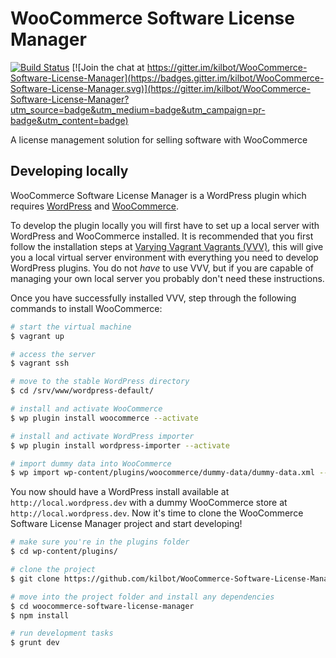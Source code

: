 # WooCommerce Software License Manager

[![Build Status](https://travis-ci.org/kilbot/WooCommerce-Software-License-Manager.svg)](https://travis-ci.org/kilbot/WooCommerce-Software-License-Manager) 
[![Join the chat at https://gitter.im/kilbot/WooCommerce-Software-License-Manager](https://badges.gitter.im/kilbot/WooCommerce-Software-License-Manager.svg)](https://gitter.im/kilbot/WooCommerce-Software-License-Manager?utm_source=badge&utm_medium=badge&utm_campaign=pr-badge&utm_content=badge)

A license management solution for selling software with WooCommerce

## Developing locally

WooCommerce Software License Manager is a WordPress plugin which requires [WordPress](http://wordpress.org) and [WooCommerce](wordpress.org/plugins/woocommerce).

To develop the plugin locally you will first have to set up a local server with WordPress and WooCommerce installed. It is recommended that you first follow the installation steps at [Varying Vagrant Vagrants (VVV)](https://github.com/Varying-Vagrant-Vagrants/VVV#the-first-vagrant-up), this will give you a local virtual server environment with everything you need to develop WordPress plugins. You do not *have* to use VVV, but if you are capable of managing your own local server you probably don't need these instructions.

Once you have successfully installed VVV, step through the following commands to install WooCommerce:
```bash
# start the virtual machine
$ vagrant up

# access the server
$ vagrant ssh

# move to the stable WordPress directory
$ cd /srv/www/wordpress-default/

# install and activate WooCommerce
$ wp plugin install woocommerce --activate

# install and activate WordPress importer
$ wp plugin install wordpress-importer --activate

# import dummy data into WooCommerce
$ wp import wp-content/plugins/woocommerce/dummy-data/dummy-data.xml --authors=create
```

You now should have a WordPress install available at `http://local.wordpress.dev` with a dummy WooCommerce store at `http://local.wordpress.dev`. Now it's time to clone the WooCommerce Software License Manager project and start developing!

```bash
# make sure you're in the plugins folder
$ cd wp-content/plugins/

# clone the project
$ git clone https://github.com/kilbot/WooCommerce-Software-License-Manager.git woocommerce-software-license-manager

# move into the project folder and install any dependencies
$ cd woocommerce-software-license-manager
$ npm install

# run development tasks
$ grunt dev
```
